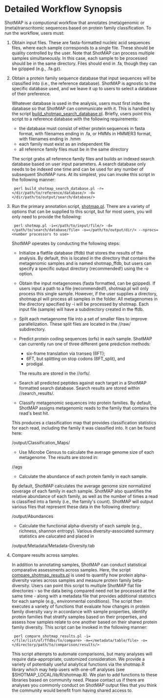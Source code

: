 Detailed Workflow Synopsis
==========================

ShotMAP is a computional workflow that annotates (meta)genomic or (meta)transcritomic sequences based on protein family 
classification. To run the workflow, users must:

1. Obtain input files. These are fasta-formatted nucleic acid sequences files, where each sample corresponds to a single file.
These should be quality controlled by the user. Note that ShotMAP can process multiple samples simultaneously. In this case,
each sample to be processed should be in the same directory. Files should end in .fa, though they can be gzipped (e.g., .fa.gz).

2. Obtain a protein family sequence database that input sequences will be classified into (i.e., the reference database). 
ShotMAP is agnostic to the specific database used, and we leave it up to users to select a database of their preference. 

    Whatever database is used in the analysis, users must first index the database so that ShotMAP can communicate with it. This
is handled by the script [build_shotmap_search_database.pl](docs/build_shotmap_search_database.pl.md). 
Briefly, users point this script to a reference database with the following requirements:

    * the database must consist of either protein sequences in fasta format, with filenames ending in .fa, or HMMs in HMMER3 format, with filenames ending in .hmm
    * each family must exist as an independent file
    * all reference family files must be in the same directory

    The script grabs all reference family files and builds an indexed search database based on user input parameters. A search
database only needs to be indexed one time and can be used for any number of subsequent ShotMAP runs. At its simplest,
you can invoke this script in the following manner:

        perl build_shotmap_search_database.pl -r=</dir/path/to/reference/database/> -d=</dir/path/to/output/search/database/>

3. Run the primary annotation script, [shotmap.pl](docs/shotmap.pl.md). There are a variety of options that can be supplied
to this script, but for most users, you will only need to provide the following:

        perl shotmap.pl -i=</path/to/input/file/> -d=</path/to/search/database/file> -o=</path/to/output/dir/> --nprocs=<number processors to use>

    ShotMAP operates by conducting the following steps:
   * Initialize a flatfile database (ffdb) that stores the results of the analysis. 
   By default, this is located in the directory that contains the metagenomic samples and is named shotmap_ffdb, but users can specify a specific 
   output directory (recommended!) using the -o option.

   * Obtain the input metagenomes (fasta formatted, can be gzipped). If users input a path to a file (recommended!), shotmap.pl will
   only process this single sample. However, if the user supplies a directory, shotmap.pl will process all samples in the folder.
   All metagenomes in the directory specified by -i will be processed by shotmap. Each input file (sample) will have a subdirectory created in the ffdb.

   * Split each metagenome file into a set of smaller files to improve parallelization. These split files are located in the <ffdb>/<sample>/raw/ subdirectory.

   * Predict protein coding sequences (orfs) in each sample. ShotMAP can currently run one of three different gene prediction methods: 
       * six-frame translation via transeq (6FT); 
       * 6FT, but splitting on stop codons (6FT_split), and 
       * prodigal.

       The results are stored in the <ffdb>/<sample>/orfs/.

    * Search all predicted peptides against each target in a ShotMAP formatted search database. Search results are stored within <ffdb>/<sample>/search_results/.

    * Classify metagenomic sequences into protein families. By default, ShotMAP assigns metagenomic reads to the family that contains the read's best hit.

    This produces a classification map that provides classification statistics for each read, including the family it was classified into. It can be found here:

    <ffdb>/output/Classification_Maps/

    * Use Microbe Census to calculate the average genome size of each metagenome. The results are stored in:

    <ffdb>/<sample>/ags

    * Calculate the abundance of each protein family in each sample. 

    By default, ShotMAP calculates the average genome size normalized coverage of each family in each sample. ShotMAP also quantifies the relative abundance of 
each family, as well as the number of times a read is classified into a family (i.e., the family's count). ShotMAP will output various files that represent these
data in the following directory:

     <ffdb>/output/Abundances

     * Calculate the functional alpha-diversity of each sample (e.g., richness, shannon entropy). Various diversity-associated summary statistics are calucated and placed in

     <ffdb>/output/Metadata/Metadata-Diversity.tab

4. Compare results across samples. 

    In addition to annotating samples, ShotMAP can conduct statistical comparative assessments across samples. Here, the script
[compare_shotmap_results.pl](docs/compare_shotmap_results.pl.md) is used to quantify how protein alpha-diversity varies across samples and measure protein 
family beta-diversity. Users can point this script to multiple ShotMAP flat file directories - so the data being compared need not be processed at the same time - along
with a metadata file that provides additional statistics for each sample (e.g., environmental conditions). The script then executes a variety of functions that evaluate how
changes in protein family diversity vary in accordance with sample properties, identify protein families that stratify samples based on their properties, and assess how
samples relate to one another based on their shared protein family diversity. This script can be invoked in the following manner:

        perl compare_shotmap_results.pl -i=</file/list/of/ffdbs/to/compare> -m=</metadata/table/file> -o=</directory/path/to/comparison/results/>

    This script attempts to automate comparisons, but many analyses will require data-appropriate, customized consideration. We provide a variety of potentially useful analytical
functions via the shotmap.R library which may help users with one-off analyses (see $SHOTMAP_LOCAL/lib/R/shotmap.R). We plan to add functions to these libraries based on 
community need. Please contact us if there are analyses you commonly conduct on ShotMAP output files that you think the community would benefit from having shared access to.

